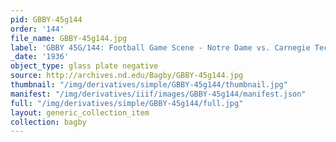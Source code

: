 ```yaml
---
pid: GBBY-45g144
order: '144'
file_name: GBBY-45g144.jpg
label: 'GBBY 45G/144: Football Game Scene - Notre Dame vs. Carnegie Tech - 1936'
_date: '1936'
object_type: glass plate negative
source: http://archives.nd.edu/Bagby/GBBY-45g144.jpg
thumbnail: "/img/derivatives/simple/GBBY-45g144/thumbnail.jpg"
manifest: "/img/derivatives/iiif/images/GBBY-45g144/manifest.json"
full: "/img/derivatives/simple/GBBY-45g144/full.jpg"
layout: generic_collection_item
collection: bagby
---
```

